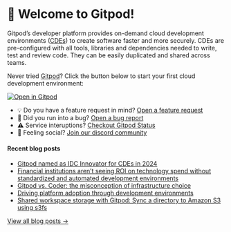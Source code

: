 # 👋 Welcome to Gitpod!

Gitpod’s developer platform provides on-demand cloud development environments ([CDEs](https://www.gitpod.io/cde)) to create software faster and more securely. CDEs are pre-configured with all tools, libraries and dependencies needed to write, test and review code. They can be easily duplicated and shared across teams.

Never tried [Gitpod](https://www.gitpod.io/)? Click the button below to start your first cloud development environment:

[![Open in Gitpod](https://gitpod.io/button/open-in-gitpod.svg)](https://gitpod.new)

* 💡 Do you have a feature request in mind? [Open a feature request](https://github.com/gitpod-io/gitpod/issues/new?assignees=&labels=&template=feature_request.md&title=)
* 🐛 Did you run into a bug? [Open a bug report](https://github.com/gitpod-io/gitpod/issues/new?assignees=&labels=bug&template=bug_report.yml)
* ⚠️ Service interuptions? [Checkout Gitpod Status](https://gitpodstatus.com/)
* 🦩 Feeling social? [Join our discord community](https://www.gitpod.io/chat)

#### Recent blog posts

<!--START_SECTION:feed-->
* [Gitpod named as IDC Innovator for CDEs in 2024](https://www.gitpod.io/blog/idc-innovator-2024)
* [Financial institutions aren’t seeing ROI on technology spend without standardized and automated development environments](https://www.gitpod.io/blog/financial-institutions-arent-seeing-roi-on-technology)
* [Gitpod vs. Coder: the misconception of infrastructure choice](https://www.gitpod.io/blog/gitpod-vs-coder)
* [Driving platform adoption through development environments](https://www.gitpod.io/blog/driving-platform-adoption-through-cdes)
* [Shared workspace storage with Gitpod: Sync a directory to Amazon S3 using s3fs](https://www.gitpod.io/blog/shared-workspace-storage-s3fs)
<!--END_SECTION:feed-->

[View all blog posts &rarr;](https://www.gitpod.io/blog)
